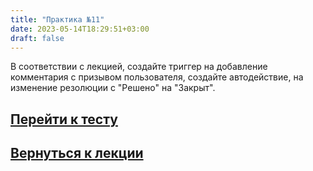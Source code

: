 ```yaml
---
title: "Практика №11"
date: 2023-05-14T18:29:51+03:00
draft: false
---
```

В соответствии с лекцией, создайте триггер на добавление комментария с призывом пользователя, создайте автодействие, на изменение резолюции с "Решено" на "Закрыт".

## [Перейти к тесту](/тесты/тест_5/)
## [Вернуться к лекции](/лекции/лекция_18/)
